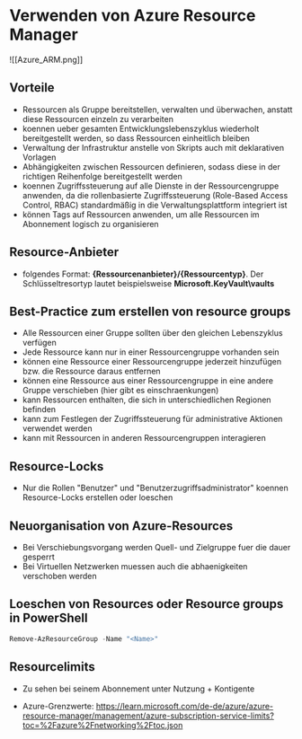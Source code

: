 # Verwenden von Azure Resource Manager

![[Azure_ARM.png]]

## Vorteile

- Ressourcen als Gruppe bereitstellen, verwalten und überwachen, anstatt diese Ressourcen einzeln zu verarbeiten
- koennen ueber gesamten Entwicklungslebenszyklus wiederholt bereitgestellt werden, so dass Ressourcen einheitlich bleiben
- Verwaltung der Infrastruktur anstelle von Skripts auch mit deklarativen Vorlagen
- Abhängigkeiten zwischen Ressourcen definieren, sodass diese in der richtigen Reihenfolge bereitgestellt werden
- koennen Zugriffssteuerung auf alle Dienste in der Ressourcengruppe anwenden, da die rollenbasierte Zugriffssteuerung (Role-Based Access Control, RBAC) standardmäßig in die Verwaltungsplattform integriert ist
- können Tags auf Ressourcen anwenden, um alle Ressourcen im Abonnement logisch zu organisieren


## Resource-Anbieter

- folgendes Format: **{Ressourcenanbieter}/{Ressourcentyp}**. Der Schlüsseltresortyp lautet beispielsweise **Microsoft.KeyVault\vaults**


## Best-Practice zum erstellen von resource groups

- Alle Ressourcen einer Gruppe sollten über den gleichen Lebenszyklus verfügen
- Jede Ressource kann nur in einer Ressourcengruppe vorhanden sein
- können eine Ressource einer Ressourcengruppe jederzeit hinzufügen bzw. die Ressource daraus entfernen
- können eine Ressource aus einer Ressourcengruppe in eine andere Gruppe verschieben (hier gibt es einschraenkungen)
- kann Ressourcen enthalten, die sich in unterschiedlichen Regionen befinden
- kann zum Festlegen der Zugriffssteuerung für administrative Aktionen verwendet werden
- kann mit Ressourcen in anderen Ressourcengruppen interagieren


## Resource-Locks

- Nur die Rollen "Benutzer" und "Benutzerzugriffsadministrator" koennen Resource-Locks erstellen oder loeschen

## Neuorganisation von Azure-Resources

- Bei Verschiebungsvorgang werden Quell- und Zielgruppe fuer die dauer gesperrt
- Bei Virtuellen Netzwerken muessen auch die abhaenigkeiten verschoben werden

## Loeschen von Resources oder Resource groups in PowerShell

```powershell
Remove-AzResourceGroup -Name "<Name>"
```

## Resourcelimits

- Zu sehen bei seinem Abonnement unter Nutzung + Kontigente

- Azure-Grenzwerte:
https://learn.microsoft.com/de-de/azure/azure-resource-manager/management/azure-subscription-service-limits?toc=%2Fazure%2Fnetworking%2Ftoc.json